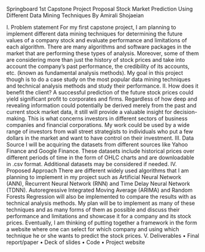 Springboard 1st Capstone Project Proposal
Stock Market Prediction Using Different Data Mining Techniques
By Amirali Shojaeian

I.	Problem statement
For my first capstone project, I am planning to implement different data mining techniques for determining the future values of a company stock and evaluate performance and limitations of each algorithm. There are many algorithms and software packages in the market that are performing these types of analysis. Moreover, some of them are considering more than just the history of stock prices and take into account the company’s past performance, the credibility of its accounts, etc. (known as fundamental analysis methods). My goal in this project though is to do a case study on the most popular data mining techniques and technical analysis methods and study their performance.
II.	How does it benefit the client?
A successful prediction of the future stock prices could yield significant profit to corporates and firms. Regardless of how deep and revealing information could potentially be derived merely from the past and current stock market data, it still will provide a valuable insight for decision-making. This is what concerns investors in different sectors of business companies and financial corporations. My work could be used by a wide range of investors from wall street strategists to individuals who put a few dollars in the market and want to have control on their investment.
III.	Data Source
I will be acquiring the datasets from different sources like Yahoo Finance and Google Finance. These datasets include historical prices over different periods of time in the form of OHLC charts and are downloadable in .csv format. Additional datasets may be considered if needed.
IV.	Proposed Approach
There are different widely used algorithms that I am planning to implement in my project such as Artificial Neural Network (ANN), Recurrent Neural Network (RNN) and Time Delay Neural Network (TDNN). Autoregressive Integrated Moving Average (ARIMA) and Random Forests Regression will also be implemented to compare the results with as technical analysis methods. My plan will be to implement as many of these techniques and as many forms of them as possible and discuss their performance and limitations and showcase it for a company and its stock prices. Eventually, I am thinking of putting together a framework in the form a website where one can select for which company and using which technique he or she wants to predict the stock prices.
V.	Deliverables
•	Final report/paper
•	Deck of slides
•	Code
•	Project website
